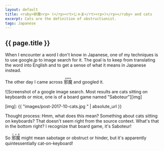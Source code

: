 ```yaml
---
layout: default
title: <ruby>邪魔<rp> (</rp><rt>じゃま</rt><rp>)</rp></ruby> and cats
excerpt: Cats are the definition of obstructionist.
tags: Japanese
---
```


## {{ page.title }}

<section markdown='1'>
When I encounter a word I don't know in Japanese, one of my techniques is to use google.jp to image search for it.  The goal is to keep from translating the word into English and to get a sense of what it means in Japanese instead.

The other day I came across <ruby>邪魔<rt>jyama</rt></ruby> and googled it.

![Screenshot of a google image search. Most results are cats sitting on keyboards or mice, one is of a board game named "Saboteur"][img]

[img]: {{ "images/post-2017-10-cats.jpg " | absolute_url }}

Thought process: Hmm, what does this mean? Something about cats sitting on keyboards? That doesn't seem right from the source context. What's that in the bottom right? I recognize that board game, it's Saboteur!

So <ruby>邪魔<rt>じゃま</rt></ruby> might mean sabotage or obstruct or hinder, but it's apparently quintessentially cat-on-keyboard!

</section>

